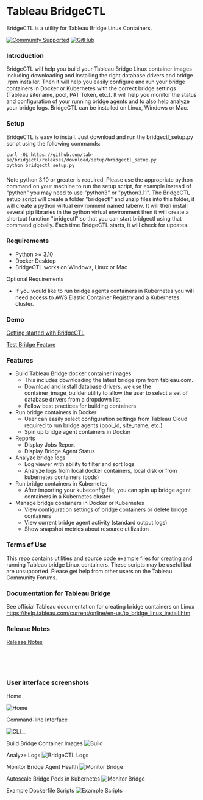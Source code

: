 
# Tableau BridgeCTL
BridgeCTL is a utility for Tableau Bridge Linux Containers.

[![Community Supported](https://img.shields.io/badge/Support%20Level-Community%20Supported-457387.svg)](https://www.tableau.com/support-levels-it-and-developer-tools)
[![GitHub](https://img.shields.io/badge/license-MIT-brightgreen.svg)](https://raw.githubusercontent.com/Tableau/TabPy/master/LICENSE)

### Introduction
BridgeCTL will help you build your Tableau Bridge Linux container images including downloading and 
installing the right database drivers and bridge .rpm installer. Then it will help you easily configure and 
run your bridge containers in Docker or Kubernetes with the correct bridge settings (Tableau sitename, pool, PAT Token, etc.). 
It will help you monitor the status and configuration of your running bridge agents and to also help analyze your bridge logs. 
BridgeCTL can be installed on Linux, Windows or Mac.

### Setup
BridgeCTL is easy to install. Just download and run the bridgectl_setup.py script using the following commands:

```
curl -OL https://github.com/tab-se/bridgectl/releases/download/setup/bridgectl_setup.py
python bridgectl_setup.py
```

### 
Note python 3.10 or greater is required. Please use the appropriate python command on your machine to run the setup script, for example instead of "python" you may need to use "python3" or "python3.11". 
The BridgeCTL setup script will create a folder "bridgectl" and unzip files into this folder, it will create a python virtual environment named tabenv. 
It will then install several pip libraries in the python virtual environment then it will create a shortcut function "bridgectl" so that you can start bridgectl using that command globally. 
Each time BridgeCTL starts, it will check for updates.

### Requirements
- Python >= 3.10
- Docker Desktop
- BridgeCTL works on Windows, Linux or Mac

Optional Requirements
- If you would like to run bridge agents containers in Kubernetes you will need access to AWS Elastic Container Registry and a Kubernetes cluster.

### Demo
[Getting started with BridgeCTL](https://www.youtube.com/watch?v=n_jMKC9t6hw)

[Test Bridge Feature](https://youtu.be/sksYcqdAG0o)

### Features
- Build Tableau Bridge docker container images
  - This includes downloading the latest bridge rpm from tableau.com.
  - Download and install database drivers, we use the container_image_builder utility to allow the user to select a set of database drivers from a dropdown list.
  - Follow best practices for building containers
- Run bridge containers in Docker
  - User can easily select configuration settings from Tableau Cloud required to run bridge agents (pool_id, site_name, etc.)
  - Spin up bridge agent containers in Docker
- Reports
  - Display Jobs Report
  - Display Bridge Agent Status
- Analyze bridge logs
  - Log viewer with ability to filter and sort logs
  - Analyze logs from local docker containers, local disk or from kubernetes containers (pods)
- Run bridge containers in Kubernetes
  - After importing your kubeconfig file, you can spin up bridge agent containers in a Kubernetes cluster
- Manage bridge containers in Docker or Kubernetes
  - View configuration settings of bridge containers or delete bridge containers
  - View current bridge agent activity (standard output logs)
  - Show snapshot metrics about resource utilization

### Terms of Use
This repo contains utilities and source code example files for creating and running Tableau bridge Linux containers. These scripts may be useful but are unsupported. Please get help from other users on the Tableau Community Forums.

### Documentation for Tableau Bridge
See official Tableau documentation for creating bridge containers on Linux
https://help.tableau.com/current/online/en-us/to_bridge_linux_install.htm


### Release Notes
[Release Notes](RELEASE_NOTES.md)

<br><br><br>
### User interface screenshots
Home

![Home](assets/home4.png)

Command-line Interface

![CLI](assets/cli2.png)__

Build Bridge Container Images
![Build](assets/build.png)

Analyze Logs
![BridgeCTL Logs](assets/logs.png)

Monitor Bridge Agent Health
![Monitor Bridge](assets/monitor_screenshot2.png)

Autoscale Bridge Pods in Kubernetes
![Monitor Bridge](assets/autoscale.png)

Example Dockerfile Scripts
![Example Scripts](assets/examples3.png)

